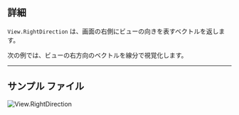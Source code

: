 ## 詳細
`View.RightDirection` は、画面の右側にビューの向きを表すベクトルを返します。

次の例では、ビューの右方向のベクトルを線分で視覚化します。
___
## サンプル ファイル

![View.RightDirection](./Revit.Elements.Views.View.RightDirection_img.jpg)
